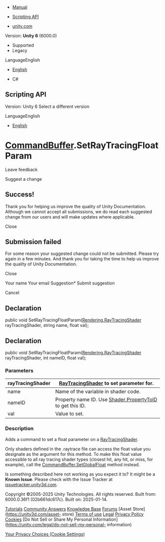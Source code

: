 [ ]()

  * [Manual](../Manual/index.html)
  * [Scripting API](../ScriptReference/index.html)

  * [unity.com](https://unity.com/)

Version: **Unity 6** (6000.0)

  * Supported
  * Legacy

LanguageEnglish

  * [English]()

  * C#

[ ](https://docs.unity3d.com)

## Scripting API

Version: Unity 6 Select a different version

LanguageEnglish

  * [English]()

#  [CommandBuffer](Rendering.CommandBuffer.html).SetRayTracingFloatParam

Leave feedback

Suggest a change

## Success!

Thank you for helping us improve the quality of Unity Documentation. Although
we cannot accept all submissions, we do read each suggested change from our
users and will make updates where applicable.

Close

## Submission failed

For some reason your suggested change could not be submitted. Please <a>try
again</a> in a few minutes. And thank you for taking the time to help us
improve the quality of Unity Documentation.

Close

Your name Your email Suggestion* Submit suggestion

Cancel

[ ]()

## Declaration

public void
SetRayTracingFloatParam([Rendering.RayTracingShader](Rendering.RayTracingShader.html)
rayTracingShader, string name, float val);

## Declaration

public void
SetRayTracingFloatParam([Rendering.RayTracingShader](Rendering.RayTracingShader.html)
rayTracingShader, int nameID, float val);

### Parameters

rayTracingShader |  [RayTracingShader](Rendering.RayTracingShader.html) to set parameter for.  
---|---  
name | Name of the variable in shader code.  
nameID | Property name ID. Use [Shader.PropertyToID](Shader.PropertyToID.html) to get this ID.  
val | Value to set.  
  
### Description

Adds a command to set a float parameter on a
[RayTracingShader](Rendering.RayTracingShader.html).

Only shaders defined in the .raytrace file can access the float value you
designate as the argument for this method. To make this float value accessible
to all ray tracing shader types (closest hit, any hit, or miss, for example),
call the
[CommandBuffer.SetGlobalFloat](Rendering.CommandBuffer.SetGlobalFloat.html)
method instead.

Is something described here not working as you expect it to? It might be a
**Known Issue**. Please check with the Issue Tracker at
[issuetracker.unity3d.com](https://issuetracker.unity3d.com).

Copyright ©2005-2025 Unity Technologies. All rights reserved. Built from:
6000.0.36f1 (02b661dc617c). Built on: 2025-01-14.

[Tutorials](https://unity3d.com/learn) [Community
Answers](https://answers.unity3d.com) [Knowledge
Base](https://support.unity3d.com/hc/en-us)
[Forums](https://forum.unity3d.com) [Asset Store](https://unity3d.com/asset-
store) [Terms of use](https://docs.unity3d.com/Manual/TermsOfUse.html)
[Legal](https://unity.com/legal) [Privacy
Policy](https://unity.com/legal/privacy-policy)
[Cookies](https://unity.com/legal/cookie-policy) [Do Not Sell or Share My
Personal Information](https://unity.com/legal/do-not-sell-my-personal-
information)

[Your Privacy Choices (Cookie Settings)](javascript:void\(0\);)

